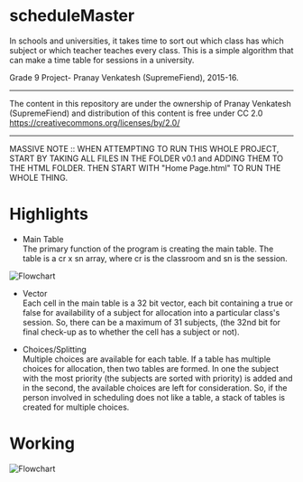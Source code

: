 # scheduleMaster
In schools and universities, it takes time to sort out which class has which subject or which teacher teaches every class. This is a simple algorithm that can make a time table for sessions in a university.

Grade 9 Project- Pranay Venkatesh (SupremeFiend), 2015-16.

*************************************************************************************************************************************
The content in this repository are under the ownership of Pranay Venkatesh (SupremeFiend)
and distribution of this content is free under CC 2.0
https://creativecommons.org/licenses/by/2.0/
**************************************************************************************************************************************

MASSIVE NOTE :: WHEN ATTEMPTING TO RUN THIS WHOLE PROJECT, START BY TAKING ALL FILES IN THE FOLDER v0.1 and ADDING THEM TO THE HTML FOLDER. THEN START WITH "Home Page.html" TO RUN THE WHOLE THING.

# Highlights

* Main Table <br>
The primary function of the program is creating the main table. The table is a cr x sn array, where cr is the classroom and sn is the session.

![Flowchart](https://raw.github.com/BloodshedThrone/scheduleMaster/master/screenshots/table.png "Flowchart")

* Vector <br>
Each cell in the main table is a 32 bit vector, each bit containing a true or false for availability of a subject for allocation into a particular class's session. So, there can be a maximum of 31 subjects, (the 32nd bit for final check-up as to whether the cell has a subject or not).

* Choices/Splitting <br>
Multiple choices are available for each table. If a table has multiple choices for allocation, then two tables are formed. In one the subject with the most priority (the subjects are sorted with priority) is added and in the second, the available choices are left for consideration. So, if the person involved in scheduling does not like a table, a stack of tables is created for multiple choices.

# Working
![Flowchart](https://raw.github.com/BloodshedThrone/scheduleMaster/master/screenshots/Untitled.png "Flowchart")



